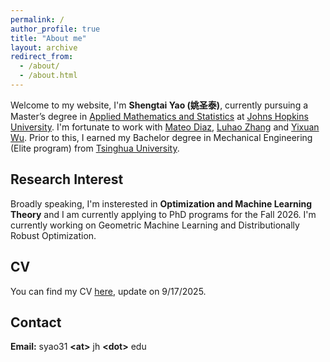 ```yaml
---
permalink: /
author_profile: true
title: "About me"
layout: archive
redirect_from: 
  - /about/
  - /about.html
---
```


Welcome to my website, I'm **Shengtai Yao (姚圣泰)**, currently pursuing a Master’s degree in [Applied Mathematics and Statistics](https://engineering.jhu.edu/ams/) at [Johns Hopkins University](https://www.jhu.edu/). I'm fortunate to work with [Mateo Diaz](https://mateodd25.github.io/), [Luhao Zhang](https://luhao-zhang.github.io/) and [Yixuan Wu](http://yixuanwu.page/). Prior to this, I earned my Bachelor degree in Mechanical Engineering (Elite program) from [Tsinghua University](https://www.tsinghua.edu.cn/en/). 

## Research Interest

Broadly speaking, I'm insterested in **Optimization and Machine Learning Theory** and I am currently applying to PhD programs for the Fall 2026. I'm currently working on Geometric Machine Learning and Distributionally Robust Optimization.

## CV

You can find my CV [here](/files/CV/CV_9_17.pdf), update on 9/17/2025.


## Contact

**Email:** syao31 **\<at\>** jh **\<dot\>** edu
